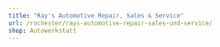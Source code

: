 ```yaml
---
title: "Ray's Automotive Repair, Sales & Service"
url: /rochester/rays-automotive-repair-sales-und-service/
shop: Autowerkstatt
---
```

